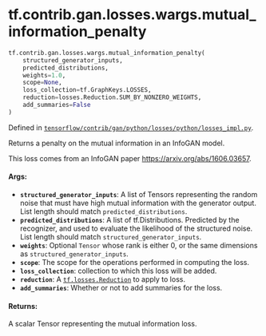 <div itemscope itemtype="http://developers.google.com/ReferenceObject">
<meta itemprop="name" content="tf.contrib.gan.losses.wargs.mutual_information_penalty" />
</div>

# tf.contrib.gan.losses.wargs.mutual_information_penalty

``` python
tf.contrib.gan.losses.wargs.mutual_information_penalty(
    structured_generator_inputs,
    predicted_distributions,
    weights=1.0,
    scope=None,
    loss_collection=tf.GraphKeys.LOSSES,
    reduction=losses.Reduction.SUM_BY_NONZERO_WEIGHTS,
    add_summaries=False
)
```



Defined in [`tensorflow/contrib/gan/python/losses/python/losses_impl.py`](https://www.tensorflow.org/code/tensorflow/contrib/gan/python/losses/python/losses_impl.py).

Returns a penalty on the mutual information in an InfoGAN model.

This loss comes from an InfoGAN paper https://arxiv.org/abs/1606.03657.

#### Args:

* <b>`structured_generator_inputs`</b>: A list of Tensors representing the random noise
    that must  have high mutual information with the generator output. List
    length should match `predicted_distributions`.
* <b>`predicted_distributions`</b>: A list of tf.Distributions. Predicted by the
    recognizer, and used to evaluate the likelihood of the structured noise.
    List length should match `structured_generator_inputs`.
* <b>`weights`</b>: Optional `Tensor` whose rank is either 0, or the same dimensions as
    `structured_generator_inputs`.
* <b>`scope`</b>: The scope for the operations performed in computing the loss.
* <b>`loss_collection`</b>: collection to which this loss will be added.
* <b>`reduction`</b>: A <a href="../../../../../tf/losses/Reduction.md"><code>tf.losses.Reduction</code></a> to apply to loss.
* <b>`add_summaries`</b>: Whether or not to add summaries for the loss.


#### Returns:

A scalar Tensor representing the mutual information loss.
